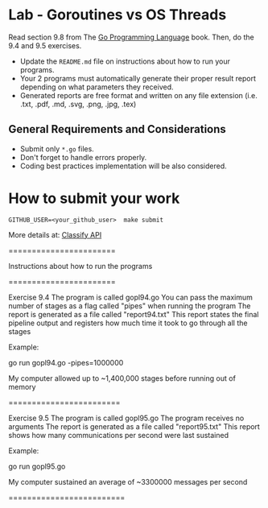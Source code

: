 Lab - Goroutines vs OS Threads
==============================
Read section 9.8 from The [Go Programming Language](https://www.amazon.com/dp/0134190440/ref=cm_sw_em_r_mt_dp_U_Uz0RDbHAH27PH) book.
Then, do the 9.4 and 9.5 exercises.

- Update the `README.md` file on instructions about how to run your programs.
- Your 2 programs must automatically generate their proper  result report depending on what parameters they received.
- Generated reports are free format and written on any file extension (i.e. .txt, .pdf, .md, .svg, .png, .jpg, .tex)

General Requirements and Considerations
---------------------------------------
- Submit only `*.go` files.
- Don't forget to handle errors properly.
- Coding best practices implementation will be also considered.


How to submit your work
=======================
```
GITHUB_USER=<your_github_user>  make submit
```
More details at: [Classify API](../../classify.md)

=======================


Instructions about how to run the programs


=======================

Exercise 9.4
The program is called gopl94.go
You can pass the maximum number of stages as a flag called "pipes" when running the program
The report is generated as a file called "report94.txt"
This report states the final pipeline output and registers how much time it took to go through all the stages

Example:

go run gopl94.go -pipes=1000000

My computer allowed up to ~1,400,000 stages before running out of memory


========================

Exercise 9.5
The program is called gopl95.go
The program receives no arguments
The report is generated as a file called "report95.txt"
This report shows how many communications per second were last sustained

Example:

go run gopl95.go

My computer sustained an average of ~3300000 messages per second


=========================
